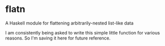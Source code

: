 # flatn
A Haskell module for flattening arbitrarily-nested list-like data

I am consistently being asked to write this simple little function for various reasons. So I'm saving it here for future reference.

